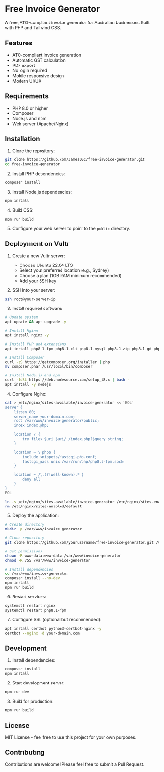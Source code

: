 # Free Invoice Generator

A free, ATO-compliant invoice generator for Australian businesses. Built with PHP and Tailwind CSS.

## Features

- ATO-compliant invoice generation
- Automatic GST calculation
- PDF export
- No login required
- Mobile responsive design
- Modern UI/UX

## Requirements

- PHP 8.0 or higher
- Composer
- Node.js and npm
- Web server (Apache/Nginx)

## Installation

1. Clone the repository:
```bash
git clone https://github.com/JamesDGC/free-invoice-generator.git
cd free-invoice-generator
```

2. Install PHP dependencies:
```bash
composer install
```

3. Install Node.js dependencies:
```bash
npm install
```

4. Build CSS:
```bash
npm run build
```

5. Configure your web server to point to the `public` directory.

## Deployment on Vultr

1. Create a new Vultr server:
   - Choose Ubuntu 22.04 LTS
   - Select your preferred location (e.g., Sydney)
   - Choose a plan (1GB RAM minimum recommended)
   - Add your SSH key

2. SSH into your server:
```bash
ssh root@your-server-ip
```

3. Install required software:
```bash
# Update system
apt update && apt upgrade -y

# Install Nginx
apt install nginx -y

# Install PHP and extensions
apt install php8.1-fpm php8.1-cli php8.1-mysql php8.1-zip php8.1-gd php8.1-mbstring php8.1-curl php8.1-xml php8.1-bcmath -y

# Install Composer
curl -sS https://getcomposer.org/installer | php
mv composer.phar /usr/local/bin/composer

# Install Node.js and npm
curl -fsSL https://deb.nodesource.com/setup_18.x | bash -
apt install -y nodejs
```

4. Configure Nginx:
```bash
cat > /etc/nginx/sites-available/invoice-generator << 'EOL'
server {
    listen 80;
    server_name your-domain.com;
    root /var/www/invoice-generator/public;
    index index.php;

    location / {
        try_files $uri $uri/ /index.php?$query_string;
    }

    location ~ \.php$ {
        include snippets/fastcgi-php.conf;
        fastcgi_pass unix:/var/run/php/php8.1-fpm.sock;
    }

    location ~ /\.(?!well-known).* {
        deny all;
    }
}
EOL

ln -s /etc/nginx/sites-available/invoice-generator /etc/nginx/sites-enabled/
rm /etc/nginx/sites-enabled/default
```

5. Deploy the application:
```bash
# Create directory
mkdir -p /var/www/invoice-generator

# Clone repository
git clone https://github.com/yourusername/free-invoice-generator.git /var/www/invoice-generator

# Set permissions
chown -R www-data:www-data /var/www/invoice-generator
chmod -R 755 /var/www/invoice-generator

# Install dependencies
cd /var/www/invoice-generator
composer install --no-dev
npm install
npm run build
```

6. Restart services:
```bash
systemctl restart nginx
systemctl restart php8.1-fpm
```

7. Configure SSL (optional but recommended):
```bash
apt install certbot python3-certbot-nginx -y
certbot --nginx -d your-domain.com
```

## Development

1. Install dependencies:
```bash
composer install
npm install
```

2. Start development server:
```bash
npm run dev
```

3. Build for production:
```bash
npm run build
```

## License

MIT License - feel free to use this project for your own purposes.

## Contributing

Contributions are welcome! Please feel free to submit a Pull Request. 